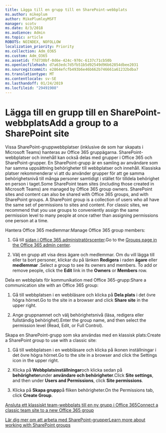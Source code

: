 ```yaml
---
title: Lägga till en grupp till en SharePoint-webbplats
ms.author: mikeplum
author: MikePlumleyMSFT
manager: scotv
ms.date: 8/3/2018
ms.audience: Admin
ms.topic: article
ROBOTS: NOINDEX, NOFOLLOW
localization_priority: Priority
ms.collection: Adm_O365
ms.custom: Adm_O365
ms.assetid: f7d730bf-0d6e-424c-970c-6137c71cb50b
ms.openlocfilehash: d7a63edc7d5fb51b5d92549d96b62854dbee2031
ms.sourcegitcommit: e2864efcfb493b6e46b662b746661a61232bdba7
ms.translationtype: MT
ms.contentlocale: sv-SE
ms.lasthandoff: 01/24/2019
ms.locfileid: "29491908"
---
```

# <a name="add-a-group-to-a-sharepoint-site"></a><span data-ttu-id="f1f44-102">Lägga till en grupp till en SharePoint-webbplats</span><span class="sxs-lookup"><span data-stu-id="f1f44-102">Add a group to a SharePoint site</span></span>

<span data-ttu-id="f1f44-p101">Vissa SharePoint-gruppwebbplatser (inklusive de som har skapats i Microsoft Teams) hanteras av Office 365 gruppägarna. SharePoint-webbplatser och innehåll kan också delas med grupper i Office 365 och SharePoint-grupper. En SharePoint-grupp är en samling av användare som har samma uppsättning behörigheter till webbplatser och innehåll. Klassiska platser rekommenderar vi att du använder grupper för att ge samma behörighetsnivå till många personer samtidigt i stället för tilldela behörighet en person i taget.</span><span class="sxs-lookup"><span data-stu-id="f1f44-p101">Some SharePoint team sites (including those created in Microsoft Teams) are managed by Office 365 group owners. SharePoint sites and content can also be shared with Office 365 groups, and with SharePoint groups. A SharePoint group is a collection of users who all have the same set of permissions to sites and content. For classic sites, we recommend that you use groups to conveniently assign the same permission level to many people at once rather than assigning permissions one person at a time.</span></span>
  
<span data-ttu-id="f1f44-107">Hantera Office 365 medlemmar:</span><span class="sxs-lookup"><span data-stu-id="f1f44-107">Manage Office 365 group members:</span></span>
  
1. <span data-ttu-id="f1f44-108">Gå till [sidan i Office 365 administratörscenter](https://portal.office.com/adminportal/home#/groups).</span><span class="sxs-lookup"><span data-stu-id="f1f44-108">Go to the [Groups page in the Office 365 admin center](https://portal.office.com/adminportal/home#/groups).</span></span>
    
2. <span data-ttu-id="f1f44-p102">Välj en grupp att visa dess ägare och medlemmar. Om du vill lägga till eller ta bort personer, klickar du på länken **Redigera** i raden **ägare** eller **medlemmar** .</span><span class="sxs-lookup"><span data-stu-id="f1f44-p102">Select a group to see its owners and members. To add or remove people, click the **Edit** link in the **Owners** or **Members** row.</span></span> 
    
<span data-ttu-id="f1f44-111">Dela en webbplats för kommunikation med Office 365-grupp:</span><span class="sxs-lookup"><span data-stu-id="f1f44-111">Share a communication site with an Office 365 group:</span></span>
  
1. <span data-ttu-id="f1f44-112">Gå till webbplatsen i en webbläsare och klicka på **Dela plats** i det övre högra hörnet.</span><span class="sxs-lookup"><span data-stu-id="f1f44-112">Go to the site in a browser and click **Share site** in the upper right.</span></span> 
    
2. <span data-ttu-id="f1f44-113">Ange gruppnamnet och välj behörighetsnivå (läsa, redigera eller fullständig behörighet).</span><span class="sxs-lookup"><span data-stu-id="f1f44-113">Enter the group name, and then select the permission level (Read, Edit, or Full Control).</span></span>
    
<span data-ttu-id="f1f44-114">Skapa en SharePoint-grupp som ska användas med en klassisk plats:</span><span class="sxs-lookup"><span data-stu-id="f1f44-114">Create a SharePoint group to use with a classic site:</span></span>
  
1. <span data-ttu-id="f1f44-115">Gå till webbplatsen i en webbläsare och klicka på ikonen inställningar i det övre högra hörnet.</span><span class="sxs-lookup"><span data-stu-id="f1f44-115">Go to the site in a browser and click the Settings icon in the upper right.</span></span>
    
2. <span data-ttu-id="f1f44-116">Klicka på **Webbplatsinställningar**och klicka sedan på **behörigheter**under **användare och behörigheter**.</span><span class="sxs-lookup"><span data-stu-id="f1f44-116">Click **Site settings**, and then under **Users and Permissions**, click **Site permissions**.</span></span>
    
3. <span data-ttu-id="f1f44-117">Klicka på **Skapa grupp**på fliken behörigheter.</span><span class="sxs-lookup"><span data-stu-id="f1f44-117">On the Permissions tab, click **Create Group**.</span></span>
    
[<span data-ttu-id="f1f44-118">Ansluta ett klassiskt team-webbplats till en ny grupp i Office 365</span><span class="sxs-lookup"><span data-stu-id="f1f44-118">Connect a classic team site to a new Office 365 group</span></span>](https://go.microsoft.com/fwlink/?linkid=2008654)
  
[<span data-ttu-id="f1f44-119">Lär dig mer om att arbeta med SharePoint-grupper</span><span class="sxs-lookup"><span data-stu-id="f1f44-119">Learn more about working with SharePoint groups</span></span>](https://go.microsoft.com/fwlink/?linkid=874658)
  

